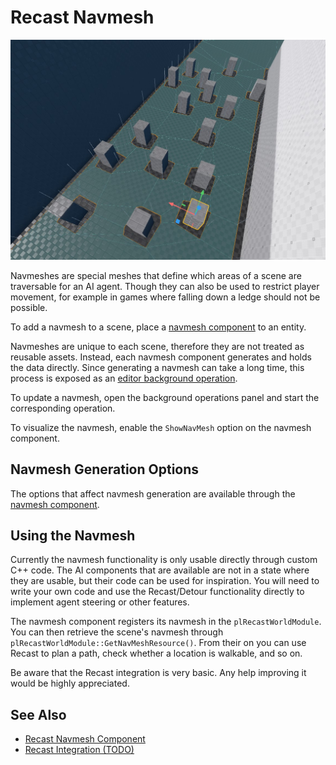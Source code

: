# Recast Navmesh

![Navmesh](media/navmesh.jpg)

Navmeshes are special meshes that define which areas of a scene are traversable for an AI agent. Though they can also be used to restrict player movement, for example in games where falling down a ledge should not be possible.

To add a navmesh to a scene, place a [navmesh component](recast-navmesh-component.md) to an entity.

Navmeshes are unique to each scene, therefore they are not treated as reusable assets. Instead, each navmesh component generates and holds the data directly. Since generating a navmesh can take a long time, this process is exposed as an [editor background operation](../editor/editor-bg-operations.md).

To update a navmesh, open the background operations panel and start the corresponding operation.

To visualize the navmesh, enable the `ShowNavMesh` option on the navmesh component.

## Navmesh Generation Options

The options that affect navmesh generation are available through the [navmesh component](recast-navmesh-component.md).

## Using the Navmesh

Currently the navmesh functionality is only usable directly through custom C++ code. The AI components that are available are not in a state where they are usable, but their code can be used for inspiration. You will need to write your own code and use the Recast/Detour functionality directly to implement agent steering or other features.

The navmesh component registers its navmesh in the `plRecastWorldModule`. You can then retrieve the scene's navmesh through `plRecastWorldModule::GetNavMeshResource()`. From their on you can use Recast to plan a path, check whether a location is walkable, and so on.

Be aware that the Recast integration is very basic. Any help improving it would be highly appreciated.

## See Also


* [Recast Navmesh Component](recast-navmesh-component.md)
* [Recast Integration (TODO)](recast.md)
